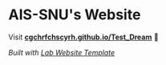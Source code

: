 
# AIS-SNU's Website

Visit **[cgchrfchscyrh.github.io/Test_Dream](https://cgchrfchscyrh.github.io/Test_Dream)** 🚀

_Built with [Lab Website Template](https://greene-lab.gitbook.io/lab-website-template-docs)_

